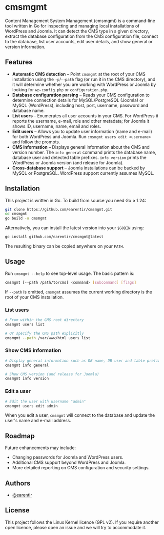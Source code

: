 # cmsmgmt

Content Management System Management (cmsmgmt) is a command-line tool written in Go for inspecting and managing local installations of WordPress and Joomla. It can detect the CMS type in a given directory, extract the database configuration from the CMS configuration file, connect to the database, list user accounts, edit user details, and show general or version information.

## Features

- **Automatic CMS detection** – Point `cmsmgmt` at the root of your CMS installation using the `-p`/`--path` flag (or run it in the CMS directory), and it will determine whether you are working with WordPress or Joomla by looking for `wp-config.php` or `configuration.php`.
- **Database configuration parsing** – Reads your CMS configuration to determine connection details for MySQL/PostgreSQL (Joomla) or MySQL (WordPress), including host, port, username, password and database name.
- **List users** – Enumerates all user accounts in your CMS. For WordPress it reports the username, e-mail, role and other metadata; for Joomla it shows ID, username, name, email and roles.
- **Edit users** – Allows you to update user information (name and e-mail) for both WordPress and Joomla. Run `cmsmgmt users edit <username>` and follow the prompts.
- **CMS information** – Displays general information about the CMS and version number. The `info general` command prints the database name, database user and detected table prefixes. `info version` prints the WordPress or Joomla version (and release for Joomla).
- **Cross-database support** – Joomla installations can be backed by MySQL or PostgreSQL. WordPress support currently assumes MySQL.

## Installation

This project is written in Go. To build from source you need Go ≥ 1.24:

```bash
git clone https://github.com/earentir/cmsmgmt.git
cd cmsmgmt
go build -o cmsmgmt
```

Alternatively, you can install the latest version into your `$GOBIN` using:

```bash
go install github.com/earentir/cmsmgmt@latest
```

The resulting binary can be copied anywhere on your `PATH`.

## Usage

Run `cmsmgmt --help` to see top-level usage. The basic pattern is:

```bash
cmsmgmt [--path /path/to/cms] <command> [subcommand] [flags]
```

If `--path` is omitted, `cmsmgmt` assumes the current working directory is the root of your CMS installation.

### List users

```bash
# From within the CMS root directory
cmsmgmt users list

# Or specify the CMS path explicitly
cmsmgmt --path /var/www/html users list
```

### Show CMS information

```bash
# Display general information such as DB name, DB user and table prefixes
cmsmgmt info general

# Show CMS version (and release for Joomla)
cmsmgmt info version
```

### Edit a user

```bash
# Edit the user with username "admin"
cmsmgmt users edit admin
```

When you edit a user, `cmsmgmt` will connect to the database and update the user's name and e-mail address.

## Roadmap

Future enhancements may include:

- Changing passwords for Joomla and WordPress users.
- Additional CMS support beyond WordPress and Joomla.
- More detailed reporting on CMS configuration and security settings.

## Authors

- [@earentir](https://www.github.com/earentir)

## License

This project follows the Linux Kernel licence (GPL v2). If you require another open licence, please open an issue and we will try to accommodate it.
